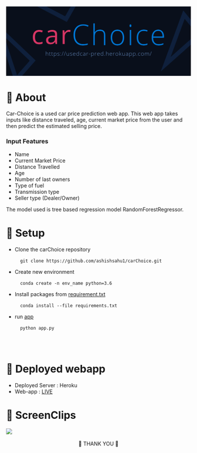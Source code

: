 ![](static/img/banner.png)
# 📌 About

Car-Choice is a used car price prediction web app. This web app takes inputs like distance traveled, age, current market price from the user and then predict the estimated selling price.
### Input Features
- Name
- Current Market Price
- Distance Travelled
- Age
- Number of last owners
- Type of fuel 
- Transmission type
- Seller type (Dealer/Owner)

The model used is tree based regression model RandomForestRegressor.

# 📌 Setup

- Clone the carChoice repository

        git clone https://github.com/ashishsahu1/carChoice.git

- Create new environment

        conda create -n env_name python=3.6

- Install packages from [requirement.txt](requirements.txt)

        conda install --file requirements.txt

- run [app](app.py)

        python app.py

<br>
<br>

# 📌 Deployed webapp 
- Deployed Server : Heroku
- Web-app : [LIVE](https://usedcar-pred.herokuapp.com/)

# 📌 ScreenClips

![](static/img/ss1.gif)

<p align="center"; font-size:400px;>💙 THANK YOU 💙</p>

